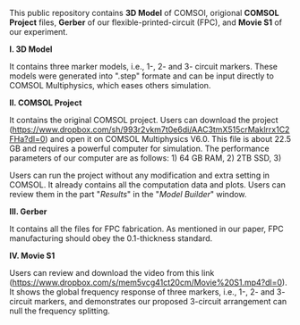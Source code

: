 This public repository contains **3D Model** of COMSOl, origional **COMSOL Project** files, **Gerber** of our flexible-printed-circuit (FPC), and **Movie S1** of our experiment.

**I. 3D Model**

It contains three marker models, i.e., 1-, 2- and 3- circuit markers. These models were generated into ".step" formate and can be input directly to COMSOL Multiphysics, which eases others simulation.

**II. COMSOL Project**

It contains the original COMSOL project. Users can download the project (https://www.dropbox.com/sh/993r2vkm7t0e6di/AAC3tmX515crMaklrrx1C2FHa?dl=0) and open it on COMSOL Multiphysics V6.0. This file is about 22.5 GB and requires a powerful computer for simulation. The performance parameters of our computer are as follows: 1) 64 GB RAM, 2) 2TB SSD, 3) 

Users can run the project without any modification and extra setting in COMSOL. It already contains all the computation data and plots. Users can review them in the part "*Results*" in the "*Model Builder*" window.

**III. Gerber**

It contains all the files for FPC fabrication. As mentioned in our paper, FPC manufacturing should obey the 0.1-thickness standard. 

**IV. Movie S1**

Users can review and download the video from this link (https://www.dropbox.com/s/mem5vcg41ct20cm/Movie%20S1.mp4?dl=0). It shows the global frequency response of three markers, i.e., 1-, 2- and 3- circuit markers, and demonstrates our proposed 3-circuit arrangement can null the frequency splitting.

